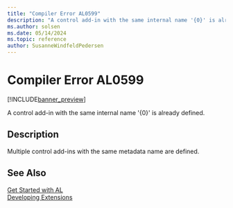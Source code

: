 ```yaml
---
title: "Compiler Error AL0599"
description: "A control add-in with the same internal name '{0}' is already defined."
ms.author: solsen
ms.date: 05/14/2024
ms.topic: reference
author: SusanneWindfeldPedersen
---
```

[//]: # (START>DO_NOT_EDIT)
[//]: # (IMPORTANT:Do not edit any of the content between here and the END>DO_NOT_EDIT.)
[//]: # (Any modifications should be made in the .xml files in the ModernDev repo.)
# Compiler Error AL0599

[!INCLUDE[banner_preview](../includes/banner_preview.md)]

A control add-in with the same internal name '{0}' is already defined.


## Description
Multiple control add-ins with the same metadata name are defined.  

[//]: # (IMPORTANT: END>DO_NOT_EDIT)
## See Also  
[Get Started with AL](../devenv-get-started.md)  
[Developing Extensions](../devenv-dev-overview.md)  